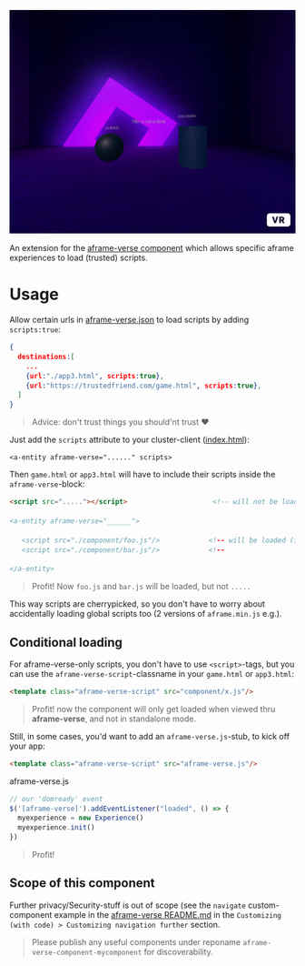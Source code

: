 ![](https://github.com/coderofsalvation/aframe-verse/raw/main/.img/demo.gif)

An extension for the [aframe-verse component](https://github.com/coderofsalvation/aframe-verse) which allows specific aframe experiences to load (trusted) scripts.

# Usage 

Allow certain urls in [aframe-verse.json](https://github.com/coderofsalvation/aframe-verse/aframe-verse.json) to load scripts by adding `scripts:true`:

```json
{
  destinations:[
    ...
    {url:"./app3.html", scripts:true},
    {url:"https://trustedfriend.com/game.html", scripts:true},
  ]
}
```

> Advice: don't trust things you should'nt trust :heart:


Just add the `scripts` attribute to your cluster-client ([index.html](https://github.com/coderofsalvation/aframe-verse/blob/main/apps/index.html)):

```
<a-entity aframe-verse="......" scripts>
```

Then `game.html` or `app3.html` will have to include their scripts inside the `aframe-verse`-block:

```html
<script src="....."></script>                     <!-- will not be loaded

<a-entity aframe-verse="______">

   <script src="./component/foo.js"/>            <!-- will be loaded (inside aframe-verse block)
   <script src="./component/bar.js"/>            <!-- 

</a-entity>
```

> Profit! Now `foo.js` and `bar.js` will be loaded, but not `.....`

This way scripts are cherrypicked, so you don't have to worry about accidentally loading global scripts too (2 versions of `aframe.min.js` e.g.).

## Conditional loading

For aframe-verse-only scripts, you don't have to use `<script>`-tags, but you can use the `aframe-verse-script`-classname in your `game.html` or `app3.html`:

```html
<template class="aframe-verse-script" src="component/x.js"/> 
```

> Profit! now the component will only get loaded when viewed thru **aframe-verse**, and not in standalone mode.

Still, in some cases, you'd want to add an `aframe-verse.js`-stub, to kick off your app:

```html
<template class="aframe-verse-script" src="aframe-verse.js"/> 
```

aframe-verse.js
```js
// our 'domready' event
$('[aframe-verse]').addEventListener("loaded", () => {            
  myexperience = new Experience()                                                 
  myexperience.init()
})
```

> Profit!

## Scope of this component

Further privacy/Security-stuff is out of scope (see the `navigate` custom-component example in the [aframe-verse README.md](https://github.com/coderofsalvation/aframe-verse) in the `Customizing (with code) > Customizing navigation further` section.

> Please publish any useful components under reponame `aframe-verse-component-mycomponent` for discoverability.

